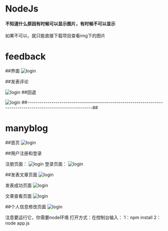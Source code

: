 # NodeJs
#### 不知道什么原因有时候可以显示图片，有时候不可以显示
如果不可以，就只能直接下载项目查看img下的图片
# feedback
##界面
![login](https://github.com/qixuehui/Node_demo/blob/master/feedback/public/img/1.png)

##发表评论

![login](https://github.com/qixuehui/Node_demo/blob/master/feedback/public/img/2.png)
##回退

![login](https://github.com/qixuehui/Node_demo/blob/master/feedback/public/img/3.png)
##--------------------------------------------------------------------------------------------------------------##
# manyblog
##首页
![login](https://github.com/qixuehui/Node_demo/blob/master/img/1.png)

##用户注册和登录

注册页面：
![login](https://github.com/qixuehui/Node_demo/blob/master/img/login.png)
登录页面：
![login](https://github.com/qixuehui/Node_demo/blob/master/img/rlogin.png)

##发表文章页面
![login](https://github.com/qixuehui/Node_demo/blob/master/img/textr.png)

发表成功页面
![login](https://github.com/qixuehui/Node_demo/blob/master/img/textsuccess.png)

文章查看页面
![login](https://github.com/qixuehui/Node_demo/blob/master/img/texthf.png)

##个人信息修改页面
![login](https://github.com/qixuehui/Node_demo/blob/master/img/proson.png)

注意要运行它，你需要node环境
打开方式：在控制台输入：
1：npm install
2：node app.js

